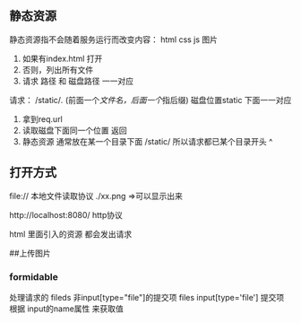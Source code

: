 ## 静态资源 
静态资源指不会随着服务运行而改变内容： html css js 图片
1. 如果有index.html 打开
2. 否则，列出所有文件
3. 请求 路径 和 磁盘路径 一一对应

请求：
/static/*.* (前面一个*文件名，后面一个*指后缀)
磁盘位置static 下面一一对应
1. 拿到req.url
2. 读取磁盘下面同一个位置 返回
3. 静态资源 通常放在某一个目录下面 /static/ 所以请求都已某个目录开头 ^

## 打开方式
file:// 本地文件读取协议  ./xx.png   =>可以显示出来

http://localhost:8080/   http协议 

html 里面引入的资源 都会发出请求

##上传图片
### formidable
处理请求的
fileds 非input[type="file"]的提交项
files input[type='file'] 提交项
根据 input的name属性 来获取值